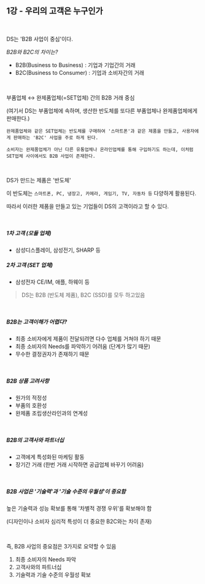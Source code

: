 ## 1강 - 우리의 고객은 누구인가 

<br>

DS는 'B2B 사업이 중심'이다.

*B2B와 B2C의 차이는?*

- B2B(Business to Business) : 기업과 기업간의 거래
- B2C(Business to Consumer) : 기업과 소비자간의 거래

<br>

부품업체 ↔ 완제품업체(=SET업체) 간의 B2B 거래 중심

(여기서 DS는 부품업체에 속하며, 생산한 반도체를 또다른 부품업체나 완제품업체에게 판매한다.)

```
완제품업체와 같은 SET업체는 반도체를 구매하여 '스마트폰'과 같은 제품을 만들고, 사용자에게 판매하는 'B2C' 사업을 주로 하게 된다.

소비자는 완제품업체가 아닌 다른 유통업체나 온라인업체를 통해 구입하기도 하는데, 이처럼 SET업체 사이에서도 B2B 사업이 존재한다.
```

<br>

DS가 만드는 제품은 '반도체'

이 반도체는 `스마트폰, PC, 냉장고, 카메라, 게임기, TV, 자동차 등` 다양하게 활용된다.

따라서 이러한 제품을 만들고 있는 기업들이 DS의 고객이라고 할 수 있다.

<br>

##### 1차 고객 (모듈 업체)

- 삼성디스플레이, 삼성전기, SHARP 등

##### 2차 고객 (SET 업체)

- 삼성전자 CE/IM, 애플, 하웨이 등

> DS는 B2B (반도체 제품), B2C (SSD)를 모두 하고있음

<br>

##### *B2B는 고객이해가 어렵다?*

- 최종 소비자에게 제품이 전달되려면 다수 업체를 거쳐야 하기 때문
- 최종 소비자의 Needs를 파악하기 어려움 (단계가 많기 때문)
- 무수한 결정권자가 존재하기 때문

<br>

##### B2B 상품 고려사항

- 원가의 적정성
- 부품의 호환성
- 완제품 조립생산라인과의 연계성

<br>

##### B2B의 고객사와 파트너십

- 고객에게 특성화된 마케팅 활동
- 장기간 거래 (한번 거래 시작하면 공급업체 바꾸기 어려움)

<br>

##### B2B 사업은 '기술력'과 '기술 수준의 우월성'이 중요함

높은 기술력과 성능 확보를 통해 '차별적 경쟁 우위'를 확보해야 함

(디자인이나 소비자 심리적 특성이 더 중요한 B2C와는 차이 존재)

<br>

즉, B2B 사업의 중요점은 3가지로 요약할 수 있음

1. 최종 소비자의 Needs 파악
2. 고객사와의 파트너십
3. 기술력과 기술 수준의 우월성 확보

<br>

<br>